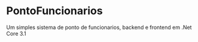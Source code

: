 # PontoFuncionarios
Um simples sistema de ponto de funcionarios, backend e frontend em .Net Core 3.1
